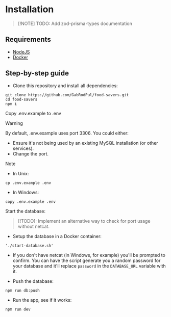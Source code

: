 # Installation

> [!NOTE] TODO: Add zod-prisma-types documentation

## Requirements

- [NodeJS](https://nodejs.org/)
- [Docker](https://docs.docker.com/get-started/get-docker/)

## Step-by-step guide

- Clone this repository and install all dependencies:

```console
git clone https://github.com/GabRodPul/food-savers.git
cd food-savers
npm i
```

Copy .env.example to .env

> [!WARNING]
> By default, .env.example uses port 3306. You could either:
>
> - Ensure it's not being used by an existing MySQL installation (or other services).
> - Change the port.

> [!NOTE]
>
> - In Unix:
>
> ```console
> cp .env.example .env
> ```
>
> - In Windows:
>
> ```console
> copy .env.example .env
> ```

Start the database:

> [!TODO]: Implement an alternative way to check for port usage without netcat.

- Setup the database in a Docker container:

```console
'./start-database.sh'
```

- If you don't have netcat (in Windows, for example) you'll be prompted to confirm.
  You can have the script generate you a random password for your database and
  it'll replace `password` in the `DATABASE_URL` variable with it.

- Push the database:

```console
npm run db:push
```

- Run the app, see if it works:

```console
npm run dev
```
